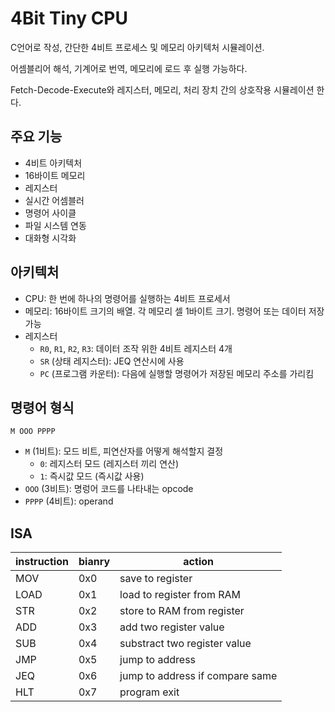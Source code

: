 # 4Bit Tiny CPU
C언어로 작성, 간단한 4비트 프로세스 및 메모리 아키텍처 시뮬레이션. 

어셈블리어 해석, 기계어로 번역, 메모리에 로드 후 실행 가능하다.

Fetch-Decode-Execute와 레지스터, 메모리, 처리 장치 간의 상호작용 시뮬레이션 한다.

## 주요 기능
+ 4비트 아키텍처
+ 16바이트 메모리
+ 레지스터
+ 실시간 어셈블러
+ 명령어 사이클
+ 파일 시스템 연동
+ 대화형 시각화

## 아키텍처
+ CPU: 한 번에 하나의 명령어를 실행하는 4비트 프로세서
+ 메모리: 16바이트 크기의 배열. 각 메모리 셀 1바이트 크기. 명령어 또는 데이터 저장 가능
+ 레지스터
  + `R0`, `R1`, `R2`, `R3`: 데이터 조작 위한 4비트 레지스터 4개
  + `SR` (상태 레지스터): JEQ 연산시에 사용
  + `PC` (프로그램 카운터): 다음에 실행할 명령어가 저장된 메모리 주소를 가리킴

## 명령어 형식
`M OOO PPPP`

+ `M` (1비트): 모드 비트, 피연산자를 어떻게 해석할지 결정
  + `0`: 레지스터 모드 (레지스터 끼리 연산)
  + `1`: 즉시값 모드 (즉시값 사용)
+ `OOO` (3비트): 명렁어 코드를 나타내는 opcode
+ `PPPP` (4비트): operand


## ISA
| instruction | bianry | action                          |
|-------------|--------|---------------------------------|
| MOV         | 0x0    | save to register                |
| LOAD        | 0x1    | load to register from RAM       |
| STR         | 0x2    | store to RAM from register      |
| ADD         | 0x3    | add two register value          |
| SUB         | 0x4    | substract two register value    |
| JMP         | 0x5    | jump to address                 |
| JEQ         | 0x6    | jump to address if compare same |
| HLT         | 0x7    | program exit                    |